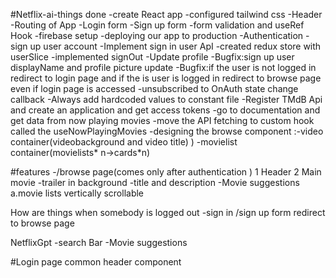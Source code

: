 #Netflix-ai-things done
-create React app
-configured tailwind css
-Header
-Routing of App
-Login form
-Sign up form
-form validation and useRef Hook
-firebase setup
-deploying our app to production
-Authentication -sign up user account
-Implement sign in user ApI
-created redux store with userSlice
-implemented signOut
-Update profile
-Bugfix:sign up user displayName and profile picture update
-Bugfix:if the user is not logged in redirect to login page and if the is user is logged in redirect to browse page even if login page is accessed
-unsubscribed to OnAuth state change callback
-Always add hardcoded values to constant file
-Register TMdB Api and create an application and get access tokens
-go to documentation and get data from now playing movies
-move the API fetching to custom hook called the useNowPlayingMovies
-designing the browse component
:-video container(videobackground and video title) )
-movielist container(movielists* n->cards*n)

#features
-/browse page(comes only after authentication )
1 Header
2 Main movie
-trailer in background
-title and description
-Movie suggestions
a.movie lists vertically scrollable

How are things when somebody is logged out
-sign in /sign up form redirect to browse page

NetflixGpt
-search Bar
-Movie suggestions

#Login page
common header component
